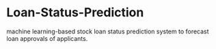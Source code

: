 # Loan-Status-Prediction
 machine learning-based stock loan status prediction system to forecast loan approvals of applicants.
